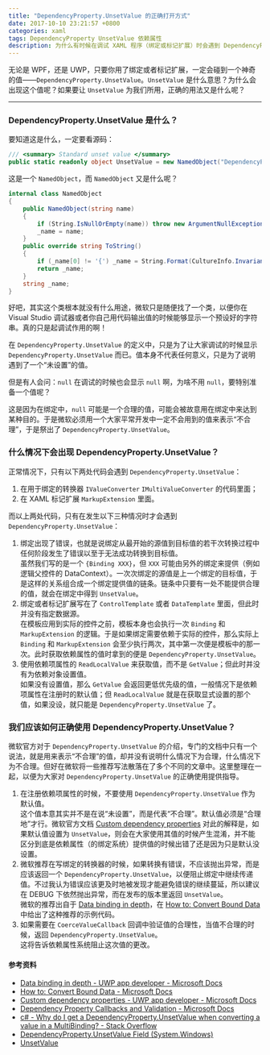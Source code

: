 ```yaml
---
title: "DependencyProperty.UnsetValue 的正确打开方式"
date: 2017-10-10 23:21:57 +0800
categories: xaml
tags: DependencyProperty UnsetValue 依赖属性
description: 为什么有时候在调试 XAML 程序（绑定或标记扩展）时会遇到 DependencyProperty.UnsetValue？DependencyProperty.UnsetValue 是什么？我们需要用 DependencyProperty.UnsetValue 吗？怎么用？
---
```


无论是 WPF，还是 UWP，只要你用了绑定或者标记扩展，一定会碰到一个神奇的值——`DependencyProperty.UnsetValue`。`UnsetValue` 是什么意思？为什么会出现这个值呢？如果要让 `UnsetValue` 为我们所用，正确的用法又是什么呢？

---

### DependencyProperty.UnsetValue 是什么？

要知道这是什么，一定要看源码：

```csharp
/// <summary> Standard unset value </summary>
public static readonly object UnsetValue = new NamedObject("DependencyProperty.UnsetValue");
```

这是一个 `NamedObject`，而 `NamedObject` 又是什么呢？

```csharp
internal class NamedObject
{
    public NamedObject(string name)
    {
        if (String.IsNullOrEmpty(name)) throw new ArgumentNullException(name);
        _name = name;
    }
    public override string ToString()
    {
        if (_name[0] != '{') _name = String.Format(CultureInfo.InvariantCulture, "***", _name);
        return _name;
    }
    string _name;
}
```

好吧，其实这个类根本就没有什么用途，微软只是随便找了一个类，以便你在 Visual Studio 调试器或者你自己用代码输出值的时候能够显示一个预设好的字符串。真的只是起调试作用的啊！

在 `DependencyProperty.UnsetValue` 的定义中，只是为了让大家调试的时候显示 `DependencyProperty.UnsetValue` 而已。值本身不代表任何意义，只是为了说明遇到了一个“未设置”的值。

但是有人会问：`null` 在调试的时候也会显示 `null` 啊，为啥不用 `null`，要特别准备一个值呢？

这是因为在绑定中，`null` 可能是一个合理的值，可能会被故意用在绑定中来达到某种目的。于是微软必须用一个大家平常开发中一定不会用到的值来表示“不合理”，于是祭出了 `DependencyProperty.UnsetValue`。

### 什么情况下会出现 DependencyProperty.UnsetValue？

正常情况下，只有以下两处代码会遇到 `DependencyProperty.UnsetValue`：

1. 在用于绑定的转换器 `IValueConverter` `IMultiValueConverter` 的代码里面；
1. 在 XAML 标记扩展 `MarkupExtension` 里面。

而以上两处代码，只有在发生以下三种情况时才会遇到 `DependencyProperty.UnsetValue`：

1. 绑定出现了错误，也就是说绑定从最开始的源值到目标值的若干次转换过程中任何阶段发生了错误以至于无法成功转换到目标值。  
虽然我们写的是一个 `{Binding XXX}`，但 `XXX` 可能由另外的绑定来提供（例如逻辑父控件的 DataContext）。一次次绑定的源值是上一个绑定的目标值，于是这样的关系组合成一个绑定提供值的链条。链条中只要有一处不能提供合理的值，就会在绑定中得到 `UnsetValue`。
1. 绑定或者标记扩展写在了 `ControlTemplate` 或者 `DataTemplate` 里面，但此时并没有指定数据源。  
在模板应用到实际的控件之前，模板本身也会执行一次 `Binding` 和 `MarkupExtension` 的逻辑。于是如果绑定需要依赖于实际的控件，那么实际上 `Binding` 和 `MarkupExtension` 会至少执行两次，其中第一次便是模板中的那一次。此时获取依赖属性的值时拿到的便是 `DependencyProperty.UnsetValue`。
1. 使用依赖项属性的 `ReadLocalValue` 来获取值，而不是 `GetValue`；但此时并没有为依赖对象设置值。  
如果没有设置值，那么 `GetValue` 会返回更低优先级的值，一般情况下是依赖项属性在注册时的默认值；但 `ReadLocalValue` 就是在获取显式设置的那个值，如果没设，就只能是 `DependencyProperty.UnsetValue` 了。

### 我们应该如何正确使用 DependencyProperty.UnsetValue？

微软官方对于 `DependencyProperty.UnsetValue` 的介绍，专门的文档中只有一个说法，就是用来表示“不合理”的值，却并没有说明什么情况下为合理，什么情况下为不合理。但好在微软将一些推荐写法散落在了多个不同的文章中。这里整理在一起，以便为大家对 `DependencyProperty.UnsetValue` 的正确使用提供指导。

1. 在注册依赖项属性的时候，不要使用 `DependencyProperty.UnsetValue` 作为默认值。  
这个值本意其实并不是在说“未设置”，而是代表“不合理”。默认值必须是“合理地”才行。微软官方文档 [Custom dependency properties](https://docs.microsoft.com/en-us/windows/uwp/xaml-platform/custom-dependency-properties) 对此的解释是，如果默认值设置为 `UnsetValue`，则会在大家使用其值的时候产生混淆，并不能区分到底是依赖属性（的绑定系统）提供值的时候出错了还是因为只是默认没设置。
1. 微软推荐在写绑定的转换器的时候，如果转换有错误，不应该抛出异常，而是应该返回一个 `DependencyProperty.UnsetValue`，以便阻止绑定中继续传递值。不过我认为错误应该更及时地被发现才能避免错误的继续蔓延，所以建议在 DEBUG 下依然抛出异常，而在发布的版本里返回 `UnsetValue`。  
微软的推荐出自于 [Data binding in depth](https://docs.microsoft.com/en-us/windows/uwp/data-binding/data-binding-in-depth)，在 [How to: Convert Bound Data](https://docs.microsoft.com/en-us/dotnet/framework/wpf/data/how-to-convert-bound-data) 中给出了这种推荐的示例代码。
1. 如果需要在 `CoerceValueCallback` 回调中验证值的合理性，当值不合理的时候，返回 `DependencyProperty.UnsetValue`。  
这将告诉依赖属性系统阻止这次值的更改。

#### 参考资料
- [Data binding in depth - UWP app developer - Microsoft Docs](https://docs.microsoft.com/en-us/windows/uwp/data-binding/data-binding-in-depth)
- [How to: Convert Bound Data - Microsoft Docs](https://docs.microsoft.com/en-us/dotnet/framework/wpf/data/how-to-convert-bound-data)
- [Custom dependency properties - UWP app developer - Microsoft Docs](https://docs.microsoft.com/en-us/windows/uwp/xaml-platform/custom-dependency-properties)
- [Dependency Property Callbacks and Validation - Microsoft Docs](https://docs.microsoft.com/en-us/dotnet/framework/wpf/advanced/dependency-property-callbacks-and-validation)
- [c# - Why do I get a DependencyProperty.UnsetValue when converting a value in a MultiBinding? - Stack Overflow](https://stackoverflow.com/questions/2811405/why-do-i-get-a-dependencyproperty-unsetvalue-when-converting-a-value-in-a-multib)
- [DependencyProperty.UnsetValue Field (System.Windows)](https://msdn.microsoft.com/en-us/library/system.windows.dependencyproperty.unsetvalue(v=vs.110).aspx)
- [UnsetValue](http://referencesource.microsoft.com/#WindowsBase/Base/System/Windows/DependencyProperty.cs,ee7f3b3d5828e7ab)